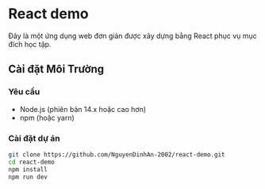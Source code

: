 # React demo
Đây là một ứng dụng web đơn giản được xây dựng bằng React phục vụ mục đích học tập.

## Cài đặt Môi Trường

### Yêu cầu
- Node.js (phiên bản 14.x hoặc cao hơn)
- npm (hoặc yarn)

### Cài đặt dự án

   ```bash
   git clone https://github.com/NguyenDinhAn-2002/react-demo.git
   cd react-demo
   npm install
   npm run dev
